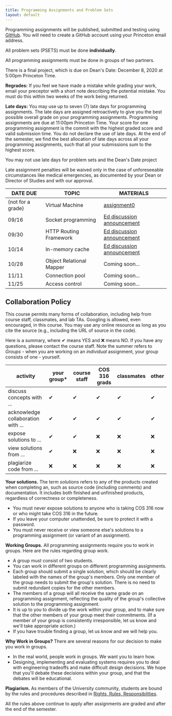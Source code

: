 ```yaml
---
title: Programming Assignments and Problem Sets
layout: default
---
```


Programming assignments will be published, submitted and testing using
[GitHub](https://github.com). You will need to create a GitHub account
using your Princeton email address.

All problem sets (PSETS) must be done **individually**.

All programming assignments must be done in groups of two partners.

There is a final project, which is due on Dean\'s Date: December 8, 2020 at 5:00pm Princeton Time.

**Regrades:** If you feel we have made a mistake while grading your
work, email your preceptor with a short note describing the potential
mistake. You must do this within two weeks of the work being returned.

**Late days:** You may use up to seven (7) late days for programming
assignments. The late days are assigned retroactively to give you the
best possible overall grade on your programming
assignments. Programming assignments are due at 11:00pm Princeton
Time. Your score for one programming assignment is the commit with the
highest graded score and valid submission time. You do not declare the
use of late days. At the end of the semester, we find the best
allocation of late days across all your programming assignments, such
that all your submissions sum to the highest score.

You may not use late days for problem sets and the Dean\'s Date project

Late assignment penalties will be waived only in the case of
unforeseeable circumstances like medical emergencies, as documented by
your Dean or Director of Studies and with our approval.


| DATE DUE               |TOPIC                     | MATERIALS
| -----------------------|--------------------------|---------------------------------------------------------
| (not for a grade)      | Virtual Machine          | [assignment0](https://github.com/cos316/COS316-Public/blob/master/assignments/assignment0/README.md)
| 09/16                  | Socket programming       | [Ed discussion announcement](https://us.edstem.org/courses/2353/discussion/117978)
| 09/30                  | HTTP Routing Framework   | [Ed discussion announcement](https://us.edstem.org/courses/2353/discussion/126485)
| 10/14                  | In-memory cache          | [Ed discussion announcement](https://us.edstem.org/courses/2353/discussion/138959)
| 10/28                  | Object Relational Mapper | Coming soon...
| 11/11                  | Connection pool          | Coming soon...
| 11/25                  | Access control           | Coming soon...

## Collaboration Policy

This course permits many forms of collaboration, including help from
course staff, classmates, and lab TAs. Googling is allowed, even
encouraged, in this course. You may use any online resource as long as
you cite the source (e.g., including the URL of source in the code).

Here is a summary, where ✔ means YES and ❌ means NO. If you have any
questions, please contact the course staff. Note the summer refers to
*Groups* - when you are working on an *individual* assignment, your
group consists of one - yourself.

|activity                             |your group\*  |course staff  |COS 316 grads  |classmates  |other
|-------------------------------------|--------------|--------------|---------------|------------|-------
|discuss concepts with \...           |✔             |✔             |✔              |✔           |✔
|acknowledge collaboration with \...  |✔             |✔             |✔              |✔           |✔
|expose solutions to \...             |✔             |✔             |❌             | ❌         |❌
|view solutions from \...             |✔             |❌            |❌             | ❌         |❌
|plagiarize code from \...            |❌            |❌            |❌             | ❌         |❌

**Your solutions.** The term *solutions* refers to any of the products
created when completing an, such as source code (including comments) and
documentation. It includes both finished and unfinished products,
regardless of correctness or completeness.

-   You must never expose solutions to anyone who is taking COS 316 now
    or who might take COS 316 in the future.
-   If you leave your computer unattended, be sure to protect it with a
    password.
-   You must never receive or view someone else\'s solutions to a
    programming assignment (or variant of an assignment).

**Working Groups.** All programming assignments require you to work in
groups. Here are the rules regarding group work.

-   A group must consist of two students.
-   You can work in different groups on different programming
    assignments.
-   Each group should submit a single solution, which should be clearly
    labeled with the names of the group\'s members. Only one member of
    the group needs to submit the group\'s solution. There is no need to
    submit redundant copies for the other members.
-   The members of a group will all receive the same grade on an
    programming assignment, reflecting the quality of the group\'s
    collective solution to the programming assignment.
-   It is up to you to divide up the work within your group, and to make
    sure that the other members of your group meet their commitments.
    (If a member of your group is consistently irresponsible, let us
    know and we\'ll take appropriate action.)
-   If you have trouble finding a group, let us know and we will help
    you.

**Why Work in Groups?** There are several reasons for our decision to
make you work in groups.

-   In the real world, people work in groups. We want you to learn how.
-   Designing, implementing and evaluating systems requires you to deal
    with engineering tradeoffs and make difficult design decisions. We
    hope that you\'ll debate these decisions within your group, and that
    the debates will be educational.

**Plagiarism.** As members of the University community, students are
bound by the rules and procedures described in [Rights, Rules,
Responsibilities](http://www.princeton.edu/pub/rrr/).

All the rules above continue to apply after assignments are graded and
after the end of the semester.

